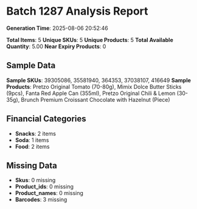 # Batch 1287 Analysis Report

**Generation Time**: 2025-08-06 20:52:46

**Total Items**: 5
**Unique SKUs**: 5
**Unique Products**: 5
**Total Available Quantity**: 5.00
**Near Expiry Products**: 0

## Sample Data
**Sample SKUs**: 39305086, 35581940, 364353, 37038107, 416649
**Sample Products**: Pretzo Original Tomato (70-80g), Mimix Dolce Butter Sticks (9pcs), Fanta Red Apple Can (355ml), Pretzo Original Chili & Lemon (30-35g), Brunch Premium Croissant Chocolate with Hazelnut (Piece)

## Financial Categories
- **Snacks**: 2 items
- **Soda**: 1 items
- **Food**: 2 items

## Missing Data
- **Skus**: 0 missing
- **Product_ids**: 0 missing
- **Product_names**: 0 missing
- **Barcodes**: 3 missing
